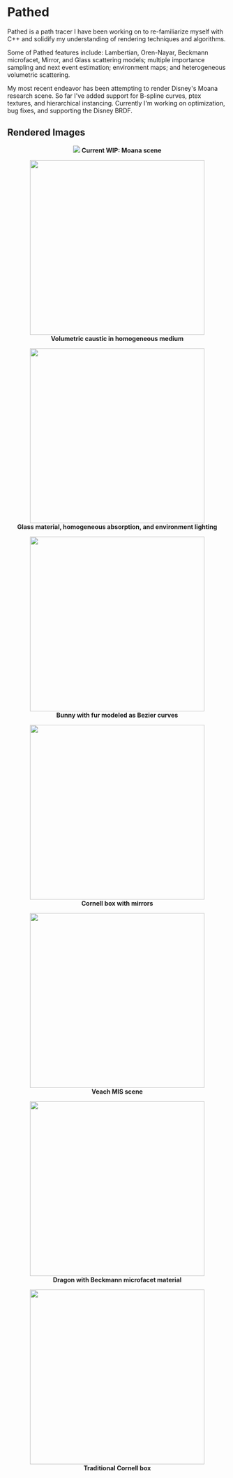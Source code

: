# Pathed

Pathed is a path tracer I have been working on to re-familiarize myself with C++ and solidify my understanding of rendering techniques and algorithms.

Some of Pathed features include: Lambertian, Oren-Nayar, Beckmann microfacet, Mirror, and Glass scattering models; multiple importance sampling and next event estimation; environment maps; and heterogeneous volumetric scattering.

My most recent endeavor has been attempting to render Disney's Moana research scene. So far I've added support for B-spline curves, ptex textures, and hierarchical instancing. Currently I'm working on optimization, bug fixes, and supporting the Disney BRDF.

## Rendered Images ##
<p align="center">
<img src="https://pathed.s3-us-west-2.amazonaws.com/moana-wip--shotCam.png">
<b>Current WIP: Moana scene</b>
</p>

<p align="center">
<img src="https://pathed.s3-us-west-2.amazonaws.com/volumetric-caustic.png" width="400">
<br /><b>Volumetric caustic in homogeneous medium</b>
</p>

<p align="center">
<img src="https://pathed.s3-us-west-2.amazonaws.com/homogeneous-absorption-teapot.png" width="400">
<br /><b>Glass material, homogeneous absorption, and environment lighting</b>
</p>

<p align="center">
<img src="https://pathed.s3-us-west-2.amazonaws.com/curves-bunny.png" width="400">
<br /><b>Bunny with fur modeled as Bezier curves</b>
</p>

<p align="center">
<img src="https://pathed.s3-us-west-2.amazonaws.com/mirrors-cornell.png" width="400">
<br /><b>Cornell box with mirrors</b>
</p>

<p align="center">
<img src="https://pathed.s3-us-west-2.amazonaws.com/mis-veach.png" width="400">
<br /><b>Veach MIS scene</b>
</p>

<p align="center">
<img src="https://pathed.s3-us-west-2.amazonaws.com/microfacet--dragon.png" width="400">
<br /><b>Dragon with Beckmann microfacet material</b>
</p>

<p align="center">
<img src="https://pathed.s3-us-west-2.amazonaws.com/cornell.png" width="400">
<br /><b>Traditional Cornell box</b>
</p>

[moana-shotCam]: https://pathed.s3-us-west-2.amazonaws.com/moana-wip--shotCam.png "Moana shotCam WIP"
[teapot]: https://pathed.s3-us-west-2.amazonaws.com/homogeneous-absorption-teapot.png "Homogeneous absorption teapot"
[curves]: https://pathed.s3-us-west-2.amazonaws.com/curves-bunny.png "Bunny with Bezier-curved fur"
[volumetric-caustic]: https://pathed.s3-us-west-2.amazonaws.com/volumetric-caustic.png "Volumetric caustic from scattering media"
[mirrors]: https://pathed.s3-us-west-2.amazonaws.com/mirrors-cornell.png "Mirrored Cornell box"
[mis]: https://pathed.s3-us-west-2.amazonaws.com/mis-veach.png "Veach MIS scene"
[cornell]: https://pathed.s3-us-west-2.amazonaws.com/cornell.png "Classic Cornell box scene"
[microfacet]: https://pathed.s3-us-west-2.amazonaws.com/microfacet--dragon.png "Beckmann microfacet"
